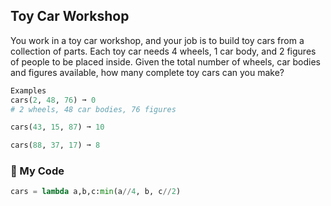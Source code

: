 ## Toy Car Workshop

You work in a toy car workshop, and your job is to build toy cars from a collection of parts. Each toy car needs 4 wheels, 1 car body, and 2 figures of people to be placed inside. Given the total number of wheels, car bodies and figures available, how many complete toy cars can you make?
```python
Examples
cars(2, 48, 76) ➞ 0
# 2 wheels, 48 car bodies, 76 figures

cars(43, 15, 87) ➞ 10

cars(88, 37, 17) ➞ 8
```
### :snake: My Code
```python
cars = lambda a,b,c:min(a//4, b, c//2)
```
